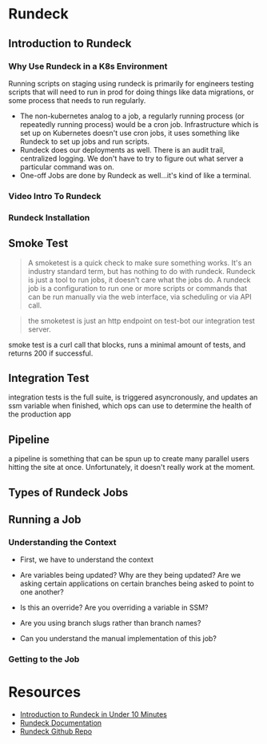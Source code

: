 # Rundeck 

## Introduction to Rundeck
### Why Use Rundeck in a K8s Environment

Running scripts on staging using rundeck is primarily for engineers testing scripts that will need to run in prod for doing things like data migrations, or some process that needs to run regularly.

* The non-kubernetes analog to a job, a regularly running process (or repeatedly running process) would be a cron job.  Infrastructure which is set up on Kubernetes doesn't use cron jobs, it uses something like Rundeck to set up jobs and run scripts.
* Rundeck does our deployments as well. There is an audit trail, centralized logging. We don't have to try to figure out what server a particular command was on.
* One-off Jobs are done by Rundeck as well...it's kind of like a terminal.

### Video Intro To Rundeck


### Rundeck Installation

## Smoke Test

> A smoketest is a quick check to make sure something works. It's an industry standard term, but has nothing to do with rundeck. Rundeck is just a tool to run jobs, it doesn't care what the jobs do. A rundeck job is a configuration to run one or more scripts or commands that can be run manually via the web interface, via scheduling or via API call.

> the smoketest is just an http endpoint on test-bot our integration test server. 

smoke test is a curl call that blocks, runs a minimal amount of tests, and returns 200 if successful.

## Integration Test

integration tests is the full suite, is triggered asyncronously, and updates an ssm variable when finished, which ops can use to determine the health of the production app
## Pipeline

a pipeline is something that can be spun up to create many parallel users hitting the site at once. Unfortunately, it doesn't really work at the moment.

## Types of Rundeck Jobs



## Running a Job

### Understanding the Context

* First, we have to understand the context 

* Are variables being updated? Why are they being updated? Are we asking certain applications on certain branches being asked to point to one another?
* Is this an override?  Are you overriding a variable in SSM?
* Are you using branch slugs rather than branch names?
* Can you understand the manual implementation of this job?
### Getting to the Job




# Resources

* [Introduction to Rundeck in Under 10 Minutes](https://www.youtube.com/watch?v=QSY_qw9Buic)
* [Rundeck Documentation](https://docs.rundeck.com/docs/)
* [Rundeck Github Repo](https://github.com/rundeck/rundeck)